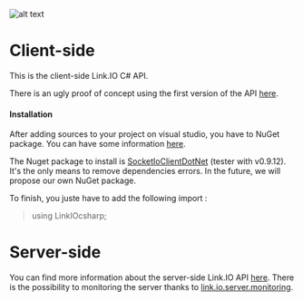 ![alt text](http://img15.hostingpics.net/pics/329504linkio.png "Link.IO C# API")

# Client-side

This is the client-side Link.IO C# API.

There is an ugly proof of concept using the first version of the API  [here](https://github.com/Leelow/link.io.csharp.poc).

#### Installation

After adding sources to your project on visual studio, you have to NuGet package. You can have some information [here](https://www.nuget.org/).

The Nuget package to install is [SocketIoClientDotNet](https://github.com/Quobject/SocketIoClientDotNet/) (tester with v0.9.12). It's the only means to remove dependencies errors. In the future, we will propose our own NuGet package.

To finish, you juste have to add the following import :

> using LinkIOcsharp;

# Server-side

You can find more information about the server-side Link.IO API [here](https://github.com/Chaniro/link.io.server/). There is the possibility to monitoring the server thanks to [link.io.server.monitoring](https://github.com/Leelow/link.io.server.monitoring).
